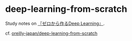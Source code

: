 # deep-learning-from-scratch

Study notes on [『ゼロから作るDeep Learning』](https://www.oreilly.co.jp/books/9784873117584/).

cf. [oreilly-japan/deep-learning-from-scratch](https://github.com/oreilly-japan/deep-learning-from-scratch)
